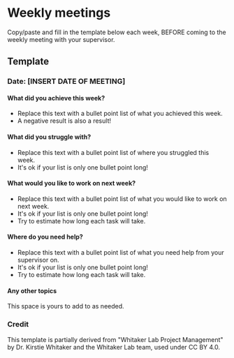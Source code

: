 # Weekly meetings

Copy/paste and fill in the template below each week, BEFORE coming to the weekly meeting with your supervisor. 


## Template

### Date: [INSERT DATE OF MEETING]


#### What did you achieve this week?

* Replace this text with a bullet point list of what you achieved this week.
* A negative result is also a result! 

#### What did you struggle with?

* Replace this text with a bullet point list of where you struggled this week.
* It's ok if your list is only one bullet point long!

#### What would you like to work on next week?

* Replace this text with a bullet point list of what you would like to work on next week.
* It's ok if your list is only one bullet point long!
* Try to estimate how long each task will take.

#### Where do you need help?

* Replace this text with a bullet point list of what you need help from your supervisor on.
* It's ok if your list is only one bullet point long!
* Try to estimate how long each task will take.

#### Any other topics

This space is yours to add to as needed.




### Credit
This template is partially derived from "Whitaker Lab Project Management" by Dr. Kirstie Whitaker and the Whitaker Lab team, used under CC BY 4.0. 
